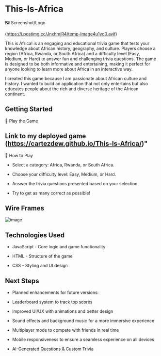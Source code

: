 # This-Is-Africa

🖼️ Screenshot/Logo

(https://i.postimg.cc/JnxhmjR4/temp-Image4u1yo0.avif)


This is Africa! is an engaging and educational trivia game that tests your knowledge about African history, geography, and culture. Players choose a region (Africa, Rwanda, or South Africa) and a difficulty level (Easy, Medium, or Hard) to answer fun and challenging trivia questions. The game is designed to be both informative and entertaining, making it perfect for anyone looking to learn more about Africa in an interactive way.

I created this game because I am passionate about African culture and history. I wanted to build an application that not only entertains but also educates people about the rich and diverse heritage of the African continent.


## Getting Started

🔗 Play the Game

## Link to my deployed game (https://cartezdew.github.io/This-Is-Africa/)"

📝 How to Play

- Select a category: Africa, Rwanda, or South Africa.

- Choose your difficulty level: Easy, Medium, or Hard.

- Answer the trivia questions presented based on your selection.

- Try to get as many correct as possible!


## Wire Frames

![image](https://i.postimg.cc/brLssfMH/temp-Image-FDl3-WO.avif)



## Technologies Used

- JavaScript - Core logic and game functionality

- HTML - Structure of the game

- CSS - Styling and UI design



## Next Steps

- Planned enhancements for future versions:

- Leaderboard system to track top scores

- Improved UI/UX with animations and better design

- Sound effects and background music for a more immersive experience

- Multiplayer mode to compete with friends in real time

- Mobile responsiveness to ensure a seamless experience on all devices

- AI-Generated Questions & Custom Trivia